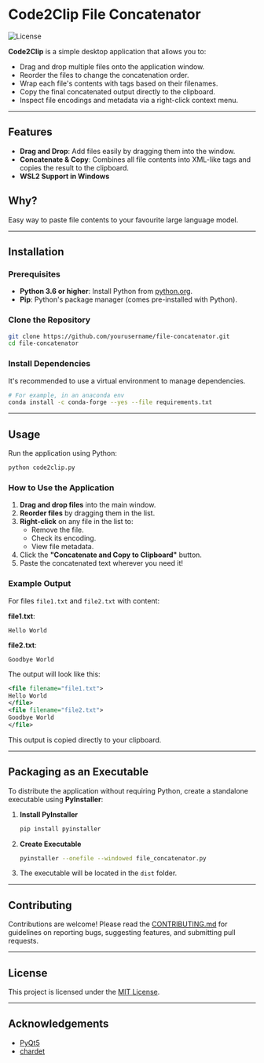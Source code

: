 # Code2Clip File Concatenator

![License](https://img.shields.io/badge/license-MIT-blue.svg)

**Code2Clip** is a simple desktop application that allows you to:

- Drag and drop multiple files onto the application window.
- Reorder the files to change the concatenation order.
- Wrap each file's contents with tags based on their filenames.
- Copy the final concatenated output directly to the clipboard.
- Inspect file encodings and metadata via a right-click context menu.

---

## Features

- **Drag and Drop**: Add files easily by dragging them into the window.
- **Concatenate & Copy**: Combines all file contents into XML-like tags and copies the result to the clipboard.
- **WSL2 Support in Windows**

## Why?

Easy way to paste file contents to your favourite large language model.

---

## Installation

### **Prerequisites**

- **Python 3.6 or higher**: Install Python from [python.org](https://www.python.org/downloads/).
- **Pip**: Python's package manager (comes pre-installed with Python).

### **Clone the Repository**

```bash
git clone https://github.com/yourusername/file-concatenator.git
cd file-concatenator
```

### **Install Dependencies**

It's recommended to use a virtual environment to manage dependencies.

```bash
# For example, in an anaconda env
conda install -c conda-forge --yes --file requirements.txt
```

---

## Usage

Run the application using Python:

```bash
python code2clip.py
```

### **How to Use the Application**
1. **Drag and drop files** into the main window.
2. **Reorder files** by dragging them in the list.
3. **Right-click** on any file in the list to:
   - Remove the file.
   - Check its encoding.
   - View file metadata.
4. Click the **"Concatenate and Copy to Clipboard"** button.
5. Paste the concatenated text wherever you need it!

### **Example Output**
For files `file1.txt` and `file2.txt` with content:

**file1.txt**:
```
Hello World
```
**file2.txt**:
```
Goodbye World
```

The output will look like this:

```xml
<file filename="file1.txt">
Hello World
</file>
<file filename="file2.txt">
Goodbye World
</file>
```

This output is copied directly to your clipboard.

---

## Packaging as an Executable

To distribute the application without requiring Python, create a standalone executable using **PyInstaller**:

1. **Install PyInstaller**
   ```bash
   pip install pyinstaller
   ```

2. **Create Executable**
   ```bash
   pyinstaller --onefile --windowed file_concatenator.py
   ```

3. The executable will be located in the `dist` folder.

---

## Contributing

Contributions are welcome! Please read the [CONTRIBUTING.md](CONTRIBUTING.md) for guidelines on reporting bugs, suggesting features, and submitting pull requests.

---

## License

This project is licensed under the [MIT License](LICENSE).

---

## Acknowledgements

- [PyQt5](https://www.riverbankcomputing.com/software/pyqt/intro/)
- [chardet](https://github.com/chardet/chardet)
